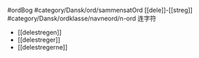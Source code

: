 #ordBog #category/Dansk/ord/sammensatOrd [[dele]]-[[streg]]
#category/Dansk/ordklasse/navneord/n-ord 连字符
- [[delestregen]]
- [[delestreger]]
- [[delestregerne]]

